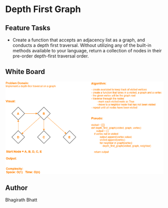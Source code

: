 # Depth First Graph

## Feature Tasks
- Create a function that accepts an adjacency list as a graph, and conducts a depth first traversal. Without utilizing any of the built-in methods available to your language, return a collection of nodes in their pre-order depth-first traversal order.

## White Board

![](/challenges/assets/depthfirst.png)

## Author

Bhagirath Bhatt


